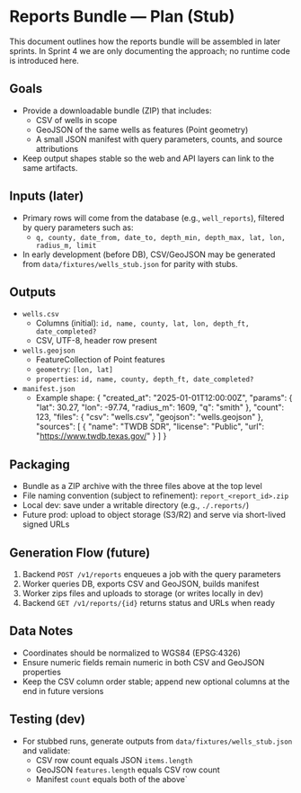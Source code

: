 # Reports Bundle — Plan (Stub)

This document outlines how the reports bundle will be assembled in later sprints. In Sprint 4 we are only documenting the approach; no runtime code is introduced here.

## Goals

- Provide a downloadable bundle (ZIP) that includes:
  - CSV of wells in scope
  - GeoJSON of the same wells as features (Point geometry)
  - A small JSON manifest with query parameters, counts, and source attributions
- Keep output shapes stable so the web and API layers can link to the same artifacts.

## Inputs (later)

- Primary rows will come from the database (e.g., `well_reports`), filtered by query parameters such as:
  - `q, county, date_from, date_to, depth_min, depth_max, lat, lon, radius_m, limit`
- In early development (before DB), CSV/GeoJSON may be generated from `data/fixtures/wells_stub.json` for parity with stubs.

## Outputs

- `wells.csv`
  - Columns (initial): `id, name, county, lat, lon, depth_ft, date_completed?`
  - CSV, UTF-8, header row present
- `wells.geojson`
  - FeatureCollection of Point features
  - `geometry`: `[lon, lat]`
  - `properties`: `id, name, county, depth_ft, date_completed?`
- `manifest.json`
  - Example shape:
{
  "created_at": "2025-01-01T12:00:00Z",
  "params": { "lat": 30.27, "lon": -97.74, "radius_m": 1609, "q": "smith" },
  "count": 123,
  "files": {
    "csv": "wells.csv",
    "geojson": "wells.geojson"
  },
  "sources": [
    { "name": "TWDB SDR", "license": "Public", "url": "https://www.twdb.texas.gov/" }
  ]
}

## Packaging

- Bundle as a ZIP archive with the three files above at the top level
- File naming convention (subject to refinement): `report_<report_id>.zip`
- Local dev: save under a writable directory (e.g., `./.reports/`)
- Future prod: upload to object storage (S3/R2) and serve via short-lived signed URLs

## Generation Flow (future)

1. Backend `POST /v1/reports` enqueues a job with the query parameters
2. Worker queries DB, exports CSV and GeoJSON, builds manifest
3. Worker zips files and uploads to storage (or writes locally in dev)
4. Backend `GET /v1/reports/{id}` returns status and URLs when ready

## Data Notes

- Coordinates should be normalized to WGS84 (EPSG:4326)
- Ensure numeric fields remain numeric in both CSV and GeoJSON properties
- Keep the CSV column order stable; append new optional columns at the end in future versions

## Testing (dev)

- For stubbed runs, generate outputs from `data/fixtures/wells_stub.json` and validate:
  - CSV row count equals JSON `items.length`
  - GeoJSON `features.length` equals CSV row count
  - Manifest `count` equals both of the above`
